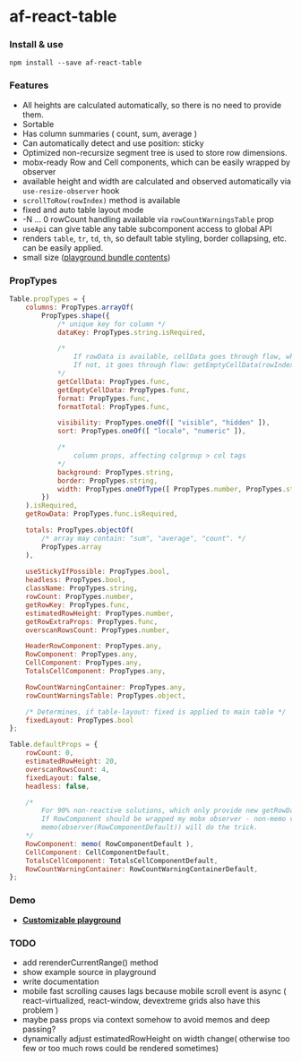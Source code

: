 # af-react-table

### Install & use
`npm install --save af-react-table`

### Features
* All heights are calculated automatically, so there is no need to provide them.
* Sortable
* Has column summaries ( count, sum, average )
* Can automatically detect and use position: sticky
* Optimized non-recursize segment tree is used to store row dimensions.
* mobx-ready Row and Cell components, which can be easily wrapped by observer
* available height and width are calculated and observed automatically via `use-resize-observer` hook
* `scrollToRow(rowIndex)` method is available
* fixed and auto table layout mode
* -N ... 0 rowCount handling available via `rowCountWarningsTable` prop
* `useApi` can give table any table subcomponent access to global API
* renders `table`, `tr`, `td`, `th`, so default table styling, border collapsing, etc. can be easily applied.
* small size ([playground bundle contents](https://nowaalex.github.io/af-react-table/exampleAssets/bundle.html))


### PropTypes
```javascript
Table.propTypes = {
    columns: PropTypes.arrayOf(
        PropTypes.shape({
            /* unique key for column */
            dataKey: PropTypes.string.isRequired,

            /* 
                If rowData is available, cellData goes through flow, where each fn is optional: render(format((getCellData(rowData,rowIndex))),rowData)
                If not, it goes through flow: getEmptyCellData(rowIndex, column).
            */
            getCellData: PropTypes.func,
            getEmptyCellData: PropTypes.func,
            format: PropTypes.func,
            formatTotal: PropTypes.func,

            visibility: PropTypes.oneOf([ "visible", "hidden" ]),
            sort: PropTypes.oneOf([ "locale", "numeric" ]),

            /*
                column props, affecting colgroup > col tags
            */
            background: PropTypes.string,
            border: PropTypes.string,
            width: PropTypes.oneOfType([ PropTypes.number, PropTypes.string ])
        })
    ).isRequired,
    getRowData: PropTypes.func.isRequired,

    totals: PropTypes.objectOf(
        /* array may contain: "sum", "average", "count". */
        PropTypes.array
    ),
    
    useStickyIfPossible: PropTypes.bool,
    headless: PropTypes.bool,
    className: PropTypes.string,
    rowCount: PropTypes.number,
    getRowKey: PropTypes.func,
    estimatedRowHeight: PropTypes.number,
    getRowExtraProps: PropTypes.func,
    overscanRowsCount: PropTypes.number,

    HeaderRowComponent: PropTypes.any,
    RowComponent: PropTypes.any,
    CellComponent: PropTypes.any,
    TotalsCellComponent: PropTypes.any,

    RowCountWarningContainer: PropTypes.any,
    rowCountWarningsTable: PropTypes.object,

    /* Determines, if table-layout: fixed is applied to main table */
    fixedLayout: PropTypes.bool
};

Table.defaultProps = {
    rowCount: 0,
    estimatedRowHeight: 20,
    overscanRowsCount: 4,
    fixedLayout: false,
    headless: false,

    /*
        For 90% non-reactive solutions, which only provide new getRowData when data is changed, memo is ok.
        If RowComponent should be wrapped my mobx observer - non-memo version should be imported.
        memo(observer(RowComponentDefault)) will do the trick.
    */
    RowComponent: memo( RowComponentDefault ),
    CellComponent: CellComponentDefault,
    TotalsCellComponent: TotalsCellComponentDefault,
    RowCountWarningContainer: RowCountWarningContainerDefault,
};
```

### Demo
* [**Customizable playground**](https://nowaalex.github.io/af-react-table/exampleAssets/)

### TODO
* add rerenderCurrentRange() method
* show example source in playground
* write documentation
* mobile fast scrolling causes lags because mobile scroll event is async ( react-virtualized, react-window, devextreme grids also have this problem )
* maybe pass props via context somehow to avoid memos and deep passing?
* dynamically adjust estimatedRowHeight on width change( otherwise too few or too much rows could be rendered sometimes)